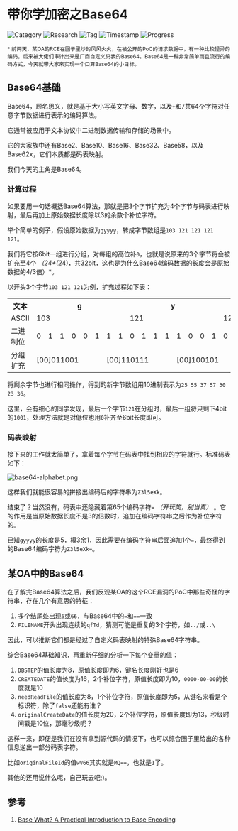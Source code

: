 # 带你学加密之Base64

![Category](https://img.shields.io/badge/category-security_research-blue.svg)
![Research](https://img.shields.io/badge/research-cryptology-blue.svg)
![Tag](https://img.shields.io/badge/tag-base64-green.svg)
![Timestamp](https://img.shields.io/badge/timestamp-1561613964-lightgrey.svg)
![Progress](https://img.shields.io/badge/progress-100%25-brightgreen.svg)

<sub>* 前两天，某OA的RCE在圈子里炒的风风火火，在被公开的PoC的请求数据中，有一种比较怪异的编码，后来被大佬们审计出来是厂商自定义码表的Base64。Base64是一种非常简单而且流行的编码方式，今天就带大家来实现一个口算Base64的小目标。</sub>

## Base64基础

Base64，顾名思义，就是基于大小写英文字母、数字，以及`+`和`/`共64个字符对任意字节数据进行表示的编码算法。

它通常被应用于文本协议中二进制数据传输和存储的场景中。

它的大家族中还有Base2、Base10、Base16、Base32、Base58，以及Base62x，它们本质都是码表映射。

我们今天的主角是Base64。

### 计算过程

如果要用一句话概括Base64算法，那就是把3个字节扩充为4个字节与码表进行映射，最后再加上原始数据长度除以3的余数个补位字符。

举个简单的例子，假设原始数据为`gyyyy`，转成字节数组是`103 121 121 121 121`。

我们将它按6bit一组进行分组，对每组的高位补`0`，也就是说原来的3个字节将会被扩充至4个 *（24+(2*4)，共32bit，这也是为什么Base64编码数据的长度会是原始数据的4/3倍）*。

以开头3个字节`103 121 121`为例，扩充过程如下表：

<table>
  <tr>
    <th>文本</th>
    <th colspan="8">g</th>
    <th colspan="8">y</th>
    <th colspan="8">y</th>
  </tr>
  <tr>
    <td>ASCII</td>
    <td colspan="8">103</td>
    <td colspan="8">121</td>
    <td colspan="8">121</td>
  </tr>
  <tr>
    <td>二进制位</td>
    <td>0</td>
    <td>1</td>
    <td>1</td>
    <td>0</td>
    <td>0</td>
    <td>1</td>
    <td>1</td>
    <td>1</td>
    <td>0</td>
    <td>1</td>
    <td>1</td>
    <td>1</td>
    <td>1</td>
    <td>0</td>
    <td>0</td>
    <td>1</td>
    <td>0</td>
    <td>1</td>
    <td>1</td>
    <td>1</td>
    <td>1</td>
    <td>0</td>
    <td>0</td>
    <td>1</td>
  </tr>
  <tr>
    <td>分组扩充</td>
    <td colspan="6">[00]011001</td>
    <td colspan="6">[00]110111</td>
    <td colspan="6">[00]100101</td>
    <td colspan="6">[00]111001</td>
  </tr>
</table>

将剩余字节也进行相同操作，得到的新字节数组用10进制表示为`25 55 37 57 30 23 36`。

这里，会有细心的同学发现，最后一个字节`121`在分组时，最后一组将只剩下4bit的`1001`，处理方法就是对低位也用`0`补齐至6bit长度即可。

### 码表映射

接下来的工作就太简单了，拿着每个字节在码表中找到相应的字符就行。标准码表如下：

![base64-alphabet.png](crypto-base64/base64-alphabet.png)

这样我们就能很容易的拼接出编码后的字符串为`Z3l5eXk`。

结束了？当然没有，码表中还隐藏着第65个编码字符`=` *（开玩笑，别当真）* 。它的作用是当原始数据长度不是3的倍数时，追加在编码字符串之后作为补位字符的。

已知`gyyyy`的长度是5，模3余1，因此需要在编码字符串后面追加1个`=`，最终得到的Base64编码字符为`Z3l5eXk=`。

## 某OA中的Base64

在了解完Base64算法之后，我们反观某OA的这个RCE漏洞的PoC中那些奇怪的字符串，存在几个有意思的特征：

1. 多个结尾处出现`6`或`66`，与Base64中的`=`和`==`一致
1. `FILENAME`开头出现连续的`qfTd`，猜测可能是重复的3个字符，如`../`或`..\`

因此，可以推断它们都是经过了自定义码表映射的特殊Base64字符串。

综合Base64基础知识，再重新仔细的分析一下每个变量的值：

1. `DBSTEP`的值长度为8，原值长度即为6，键名长度刚好也是6
1. `CREATEDATE`的值长度为16，2个补位字符，原值长度即为10，`0000-00-00`的长度就是10
1. `needReadFile`的值长度为8，1个补位字符，原值长度即为5，从键名来看是个标识符，除了`false`还能有谁？
1. `originalCreateDate`的值长度为20，2个补位字符，原值长度即为13，秒级时间戳是10位，那毫秒级呢？

这样一来，即便是我们在没有拿到源代码的情况下，也可以综合圈子里给出的各种信息逆出一部分码表字符。

比如`originalFileId`的值`wV66`其实就是`MQ==`，也就是`1`了。

其他的还用说什么呢，自己玩去吧;)。

## 参考

1. [Base What? A Practical Introduction to Base Encoding](https://code.tutsplus.com/tutorials/base-what-a-practical-introduction-to-base-encoding--net-27590)